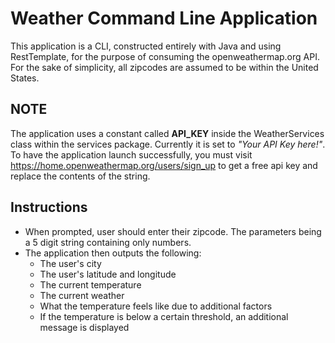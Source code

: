 # Weather Command Line Application
This application is a CLI, constructed entirely with Java and using RestTemplate, for the purpose of consuming the openweathermap.org API. For the sake of simplicity, all zipcodes are assumed to be within the United States.
## NOTE
The application uses a constant called **API_KEY** inside the WeatherServices class within the services package. Currently it is set to *"Your API Key here!"*. To have the application launch successfully, you must visit https://home.openweathermap.org/users/sign_up to get a free api key and replace the contents of the string.
## Instructions
* When prompted, user should enter their zipcode. The parameters being a 5 digit string containing only numbers.
* The application then outputs the following:
  * The user's city
  * The user's latitude and longitude
  * The current temperature
  * The current weather
  * What the temperature feels like due to additional factors
  * If the temperature is below a certain threshold, an additional message is displayed
